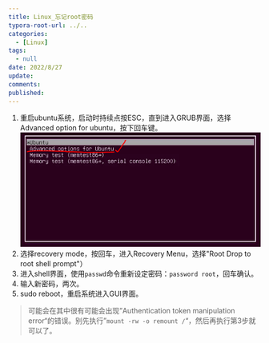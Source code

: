```yaml
---
title: Linux_忘记root密码
typora-root-url: ../..
categories:
  - [Linux]
tags:
  - null 
date: 2022/8/27
update:
comments:
published:
---
```


1. 重启ubuntu系统，启动时持续点按ESC，直到进入GRUB界面，选择Advanced option for ubuntu，按下回车键。
   ![image-20220826170207222](../../images/Linux_忘记root密码/image-20220826170207222.png)
2. 选择recovery mode，按回车，进入Recovery Menu，选择"Root Drop to root shell prompt"）
3. 进入shell界面，使用`passwd`命令重新设定密码：`password root`，回车确认。
4. 输入新密码，两次。
5. sudo reboot，重启系统进入GUI界面。

>可能会在其中很有可能会出现”Authentication token manipulation error“的错误。别先执行”`mount -rw -o remount /`“，然后再执行第3步就可以了。
